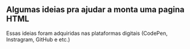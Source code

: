 ## Algumas ideias pra ajudar a monta uma pagina HTML

<p>Essas ideias foram adquiridas nas plataformas digitais (CodePen, Instragram, GitHub e etc.)</p>
